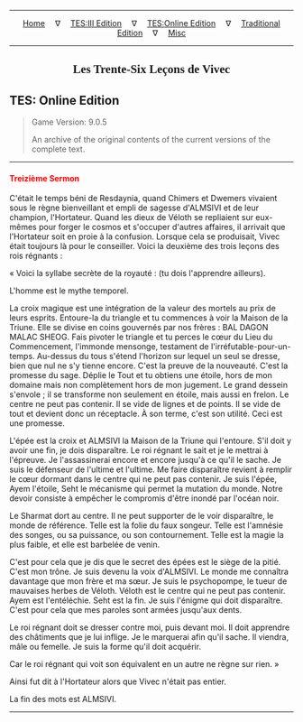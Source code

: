 
---

<!-- Jekyll Page Links -->

<center>
<a href="../../../../index.html">Home</a>
&emsp;&nabla;&emsp;
<a href="../../../index-tes3.html">TES:III Edition</a>
&emsp;&nabla;&emsp;
<a href="../../../index-teso.html">TES:Online Edition</a>
&emsp;&nabla;&emsp;
<a href="../../../index-traditional.html">Traditional Edition</a>
&emsp;&nabla;&emsp;
<a href="../../../index-misc.html">Misc</a>
</center>

<!-- Markdown Body Below: -->

---

<center>
<h2><span style="font-family:Georgia">Les Trente-Six Leçons de Vivec</span></h2>
</center>

## TES: Online Edition

> Game Version: 9.0.5
>
> An archive of the original contents of the current versions of the complete text.

---

#### <span style="color:red">Treizième Sermon</span>

C'était le temps béni de Resdaynia, quand Chimers et Dwemers vivaient sous le règne bienveillant et empli de sagesse d'ALMSIVI et de leur champion, l'Hortateur. Quand les dieux de Véloth se repliaient sur eux-mêmes pour forger le cosmos et s'occuper d'autres affaires, il arrivait que l'Hortateur soit en proie à la confusion. Lorsque cela se produisait, Vivec était toujours là pour le conseiller. Voici la deuxième des trois leçons des rois régnants :

« Voici la syllabe secrète de la royauté : (tu dois l'apprendre ailleurs).

L'homme est le mythe temporel.

La croix magique est une intégration de la valeur des mortels au prix de leurs esprits. Entoure-la du triangle et tu commences à voir la Maison de la Triune. Elle se divise en coins gouvernés par nos frères : BAL DAGON MALAC SHEOG. Fais pivoter le triangle et tu perces le cœur du Lieu du Commencement, l'immonde mensonge, testament de l'irréfutable-pour-un-temps. Au-dessus du tous s'étend l'horizon sur lequel un seul se dresse, bien que nul ne s'y tienne encore. C'est la preuve de la nouveauté. C'est la promesse du sage. Déplie le Tout et tu obtiens une étoile, hors de mon domaine mais non complètement hors de mon jugement. Le grand dessein s'envole ; il se transforme non seulement en étoile, mais aussi en frelon. Le centre ne peut pas contenir. Il se vide de lignes et de points. Il se vide de tout et devient donc un réceptacle. À son terme, c'est son utilité. Ceci est une promesse.

L'épée est la croix et ALMSIVI la Maison de la Triune qui l'entoure. S'il doit y avoir une fin, je dois disparaître. Le roi régnant le sait et je le mettrai à l'épreuve. Je l'assassinerai encore et encore jusqu'à ce qu'il le sache. Je suis le défenseur de l'ultime et l'ultime. Me faire disparaître revient à remplir le cœur dormant dans le centre qui ne peut pas contenir. Je suis l'épée, Ayem l'étoile, Seht le mécanisme qui permet la mutation du monde. Notre devoir consiste à empêcher le compromis d'être inondé par l'océan noir.

Le Sharmat dort au centre. Il ne peut supporter de le voir disparaître, le monde de référence. Telle est la folie du faux songeur. Telle est l'amnésie des songes, ou sa puissance, ou son contournement. Telle est la magie la plus faible, et elle est barbelée de venin.

C'est pour cela que je dis que le secret des épées est le siège de la pitié. C'est mon trône. Je suis devenu la voix d'ALMSIVI. Le monde me connaîtra davantage que mon frère et ma sœur. Je suis le psychopompe, le tueur de mauvaises herbes de Véloth. Véloth est le centre qui ne peut pas contenir. Ayem est l'entéléchie. Seht est la fin. Je suis l'énigme qui doit disparaître. C'est pour cela que mes paroles sont armées jusqu'aux dents.

Le roi régnant doit se dresser contre moi, puis devant moi. Il doit apprendre des châtiments que je lui inflige. Je le marquerai afin qu'il sache. Il viendra, mâle ou femelle. Je suis la forme qu'il doit acquérir.

Car le roi régnant qui voit son équivalent en un autre ne règne sur rien. »

Ainsi fut dit à l'Hortateur alors que Vivec n'était pas entier.

La fin des mots est ALMSIVI.

---
